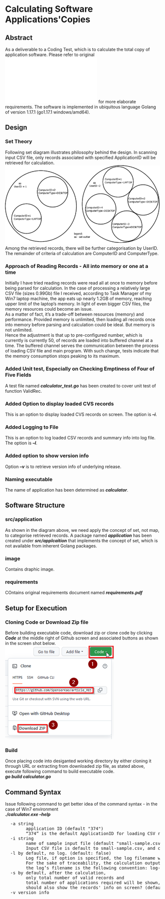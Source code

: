 # Calculating Software Applications'Copies
## Abstract
As a deliverable to a Coding Test, which is to calculate the total copy of application software. Please refer to original ![requirements](requirements/requirements.pdf "requirements")  for more elaborate requirements. The software is implemented in ubiquitous language Golang of version 1.17.1 (go1.17.1 windows/amd64).

## Design
### Set Theory
Following set diagram illustrates philosophy behind the design. In scanning input CSV file, only records associated with specified ApplicationID will be retrieved for calculation.
![Set](image/set.png "Set") 
Among the retrieved records, there will be further categorisation by UserID. The remainder of criteria of calculation are ComputerID and ComputerType.

### Approach of Reading Records - All into memory or one at a time
Initially I have tried reading records were read all at once to memory before being parsed for calculation. In the case of processing a relatively large CSV file (sizes 0.99Gb) file I received, according to Task Manager of my Win7 laptop machine, the app eats up nearly 1.2GB of memory, reaching upper limit of the laptop’s memory. In light of even bigger CSV files, the memory resources could become an issue. <br/>
As a matter of fact, it’s a trade-off between resources (memory) and performance. Provided memory is unlimited, then loading all records once into memory before parsing and calculation could be ideal. But memory is not unlimited. <br/>
Hence the adjustment is that up to pre-configured number, which is currently is currently 50, of records are loaded into buffered channel at a time. The buffered channel serves the communication between the process of loading CSV file and main program. With such change, tests indicate that the memory consumption stops peaking to its maximum.

### Added Unit test, Especially on Checking Emptiness of Four of Five Fields
A test file named *__calculator_test.go__* has been created to cover unit test of function ValidRec.

### Added Option to display loaded CVS records
This is an option to display loaded CVS records on screen. The option is *__–i__*.

### Added Logging to File
This is an option to log loaded CSV records and summary info into log file. The option is *__–l__*.

### Added option to show version info
Option *__–v__* is to retrieve version info of underlying release.

### Naming executable
The name of application has been determined as *__calculator__*.

## Software Structure
### src/application
As shown in the diagram above, we need apply the concept of set, not map, to categorise retrieved records. A package named *__application__* has been created under *__src/applcaition__* that implements the concept of set, which is not available from inherent Golang packages.

### image
Contains draphic image.

### requirements
COntains original requirements document named *__requirements.pdf__*

## Setup for Execution
### Cloning Code or Download Zip file
Before building executable code, download zip or clone code by clicking *__Code__* at the middle right of Github screen and associated buttons as shown in the screen shot below. <br/>
![CloneCodeOrDownloadZip](image/CloneCodeOrDownloadZip.png "CloneCodeOrDownloadZip") 

### Build
Once placing code into desiganted working directory by either cloning it through URL or extracting from downloaded zip file, as stated above, execute following command to build executable code.<br/>
*__go build calculator.go__*

## Command Syntax
Issue following command to get better idea of the command syntax - in the case of Win7 environment<br/>
*__./calculator.exe –help__*
<pre>
  -a string
        application ID (default "374")
        “374” is the default ApplicationID for loading CSV records, it can be altered by option –a.
  -i string
        name of sample input file (default "small-sample.csv")
        Input CSV file is default to small-sample.csv, and can be altered by option –i.
  -l by default, no log. (default: false)
        Log file, if option is specified, the log filename will be formed in following convention:
        For the sake of traceability, the calculation output, including summary info, can be collected into log file through option –l. If created, 
        the log’s filename is the following convention: log<YYYY>-<Month>-<Day>_<hh>-<mm>-<ss>.txt, where the datetime code is referring to UTC time.
  -s by default, after the calculation,
        only total number of valid records and
        total number of applications required will be shown,
        should also show the records' info on screen? (default: false)
  -v version info
</pre>
